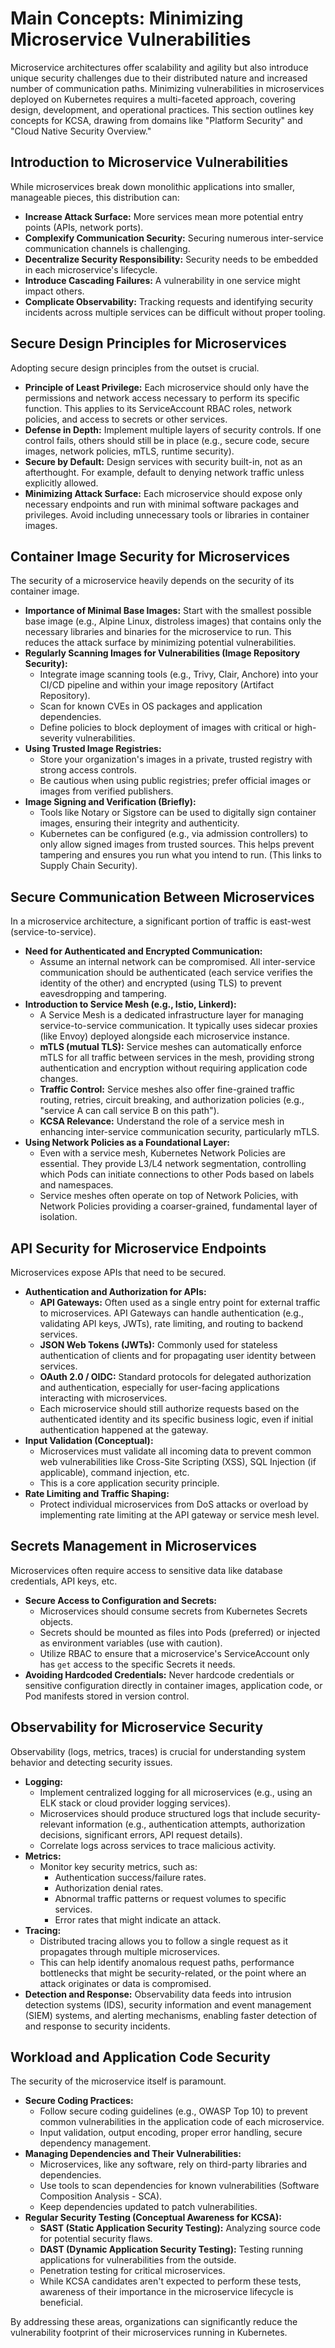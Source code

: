# Main Concepts: Minimizing Microservice Vulnerabilities

Microservice architectures offer scalability and agility but also introduce unique security challenges due to their distributed nature and increased number of communication paths. Minimizing vulnerabilities in microservices deployed on Kubernetes requires a multi-faceted approach, covering design, development, and operational practices. This section outlines key concepts for KCSA, drawing from domains like "Platform Security" and "Cloud Native Security Overview."

## Introduction to Microservice Vulnerabilities

While microservices break down monolithic applications into smaller, manageable pieces, this distribution can:
*   **Increase Attack Surface:** More services mean more potential entry points (APIs, network ports).
*   **Complexify Communication Security:** Securing numerous inter-service communication channels is challenging.
*   **Decentralize Security Responsibility:** Security needs to be embedded in each microservice's lifecycle.
*   **Introduce Cascading Failures:** A vulnerability in one service might impact others.
*   **Complicate Observability:** Tracking requests and identifying security incidents across multiple services can be difficult without proper tooling.

## Secure Design Principles for Microservices

Adopting secure design principles from the outset is crucial.
*   **Principle of Least Privilege:** Each microservice should only have the permissions and network access necessary to perform its specific function. This applies to its ServiceAccount RBAC roles, network policies, and access to secrets or other services.
*   **Defense in Depth:** Implement multiple layers of security controls. If one control fails, others should still be in place (e.g., secure code, secure images, network policies, mTLS, runtime security).
*   **Secure by Default:** Design services with security built-in, not as an afterthought. For example, default to denying network traffic unless explicitly allowed.
*   **Minimizing Attack Surface:** Each microservice should expose only necessary endpoints and run with minimal software packages and privileges. Avoid including unnecessary tools or libraries in container images.

## Container Image Security for Microservices

The security of a microservice heavily depends on the security of its container image.
*   **Importance of Minimal Base Images:** Start with the smallest possible base image (e.g., Alpine Linux, distroless images) that contains only the necessary libraries and binaries for the microservice to run. This reduces the attack surface by minimizing potential vulnerabilities.
*   **Regularly Scanning Images for Vulnerabilities (Image Repository Security):**
    *   Integrate image scanning tools (e.g., Trivy, Clair, Anchore) into your CI/CD pipeline and within your image repository (Artifact Repository).
    *   Scan for known CVEs in OS packages and application dependencies.
    *   Define policies to block deployment of images with critical or high-severity vulnerabilities.
*   **Using Trusted Image Registries:**
    *   Store your organization's images in a private, trusted registry with strong access controls.
    *   Be cautious when using public registries; prefer official images or images from verified publishers.
*   **Image Signing and Verification (Briefly):**
    *   Tools like Notary or Sigstore can be used to digitally sign container images, ensuring their integrity and authenticity.
    *   Kubernetes can be configured (e.g., via admission controllers) to only allow signed images from trusted sources. This helps prevent tampering and ensures you run what you intend to run. (This links to Supply Chain Security).

## Secure Communication Between Microservices

In a microservice architecture, a significant portion of traffic is east-west (service-to-service).
*   **Need for Authenticated and Encrypted Communication:**
    *   Assume an internal network can be compromised. All inter-service communication should be authenticated (each service verifies the identity of the other) and encrypted (using TLS) to prevent eavesdropping and tampering.
*   **Introduction to Service Mesh (e.g., Istio, Linkerd):**
    *   A Service Mesh is a dedicated infrastructure layer for managing service-to-service communication. It typically uses sidecar proxies (like Envoy) deployed alongside each microservice instance.
    *   **mTLS (mutual TLS):** Service meshes can automatically enforce mTLS for all traffic between services in the mesh, providing strong authentication and encryption without requiring application code changes.
    *   **Traffic Control:** Service meshes also offer fine-grained traffic routing, retries, circuit breaking, and authorization policies (e.g., "service A can call service B on this path").
    *   **KCSA Relevance:** Understand the role of a service mesh in enhancing inter-service communication security, particularly mTLS.
*   **Using Network Policies as a Foundational Layer:**
    *   Even with a service mesh, Kubernetes Network Policies are essential. They provide L3/L4 network segmentation, controlling which Pods can initiate connections to other Pods based on labels and namespaces.
    *   Service meshes often operate on top of Network Policies, with Network Policies providing a coarser-grained, fundamental layer of isolation.

## API Security for Microservice Endpoints

Microservices expose APIs that need to be secured.
*   **Authentication and Authorization for APIs:**
    *   **API Gateways:** Often used as a single entry point for external traffic to microservices. API Gateways can handle authentication (e.g., validating API keys, JWTs), rate limiting, and routing to backend services.
    *   **JSON Web Tokens (JWTs):** Commonly used for stateless authentication of clients and for propagating user identity between services.
    *   **OAuth 2.0 / OIDC:** Standard protocols for delegated authorization and authentication, especially for user-facing applications interacting with microservices.
    *   Each microservice should still authorize requests based on the authenticated identity and its specific business logic, even if initial authentication happened at the gateway.
*   **Input Validation (Conceptual):**
    *   Microservices must validate all incoming data to prevent common web vulnerabilities like Cross-Site Scripting (XSS), SQL Injection (if applicable), command injection, etc.
    *   This is a core application security principle.
*   **Rate Limiting and Traffic Shaping:**
    *   Protect individual microservices from DoS attacks or overload by implementing rate limiting at the API gateway or service mesh level.

## Secrets Management in Microservices

Microservices often require access to sensitive data like database credentials, API keys, etc.
*   **Secure Access to Configuration and Secrets:**
    *   Microservices should consume secrets from Kubernetes Secrets objects.
    *   Secrets should be mounted as files into Pods (preferred) or injected as environment variables (use with caution).
    *   Utilize RBAC to ensure that a microservice's ServiceAccount only has `get` access to the specific Secrets it needs.
*   **Avoiding Hardcoded Credentials:** Never hardcode credentials or sensitive configuration directly in container images, application code, or Pod manifests stored in version control.

## Observability for Microservice Security

Observability (logs, metrics, traces) is crucial for understanding system behavior and detecting security issues.
*   **Logging:**
    *   Implement centralized logging for all microservices (e.g., using an ELK stack or cloud provider logging services).
    *   Microservices should produce structured logs that include security-relevant information (e.g., authentication attempts, authorization decisions, significant errors, API request details).
    *   Correlate logs across services to trace malicious activity.
*   **Metrics:**
    *   Monitor key security metrics, such as:
        *   Authentication success/failure rates.
        *   Authorization denial rates.
        *   Abnormal traffic patterns or request volumes to specific services.
        *   Error rates that might indicate an attack.
*   **Tracing:**
    *   Distributed tracing allows you to follow a single request as it propagates through multiple microservices.
    *   This can help identify anomalous request paths, performance bottlenecks that might be security-related, or the point where an attack originates or data is compromised.
*   **Detection and Response:** Observability data feeds into intrusion detection systems (IDS), security information and event management (SIEM) systems, and alerting mechanisms, enabling faster detection of and response to security incidents.

## Workload and Application Code Security

The security of the microservice itself is paramount.
*   **Secure Coding Practices:**
    *   Follow secure coding guidelines (e.g., OWASP Top 10) to prevent common vulnerabilities in the application code of each microservice.
    *   Input validation, output encoding, proper error handling, secure dependency management.
*   **Managing Dependencies and Their Vulnerabilities:**
    *   Microservices, like any software, rely on third-party libraries and dependencies.
    *   Use tools to scan dependencies for known vulnerabilities (Software Composition Analysis - SCA).
    *   Keep dependencies updated to patch vulnerabilities.
*   **Regular Security Testing (Conceptual Awareness for KCSA):**
    *   **SAST (Static Application Security Testing):** Analyzing source code for potential security flaws.
    *   **DAST (Dynamic Application Security Testing):** Testing running applications for vulnerabilities from the outside.
    *   Penetration testing for critical microservices.
    *   While KCSA candidates aren't expected to perform these tests, awareness of their importance in the microservice lifecycle is beneficial.

By addressing these areas, organizations can significantly reduce the vulnerability footprint of their microservices running in Kubernetes.

